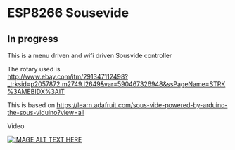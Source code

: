 # ESP8266 Sousevide

## In progress
This is a menu driven and wifi driven Sousvide controller

The rotary used is <br>
http://www.ebay.com/itm/291347112498?_trksid=p2057872.m2749.l2649&var=590467326948&ssPageName=STRK%3AMEBIDX%3AIT

This is based on https://learn.adafruit.com/sous-vide-powered-by-arduino-the-sous-viduino?view=all

Video

[![IMAGE ALT TEXT HERE](http://img.youtube.com/vi/https://www.youtube.com/watch?v=fo02opoEktk/0.jpg)](https://www.youtube.com/watch?v=fo02opoEktk)
